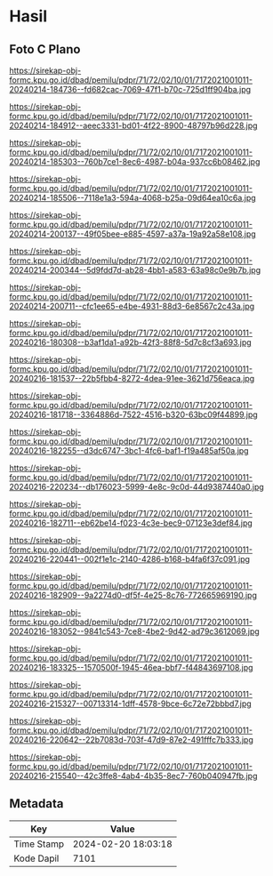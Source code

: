 # Hasil

## Foto C Plano

https://sirekap-obj-formc.kpu.go.id/dbad/pemilu/pdpr/71/72/02/10/01/7172021001011-20240214-184736--fd682cac-7069-47f1-b70c-725d1ff904ba.jpg

https://sirekap-obj-formc.kpu.go.id/dbad/pemilu/pdpr/71/72/02/10/01/7172021001011-20240214-184912--aeec3331-bd01-4f22-8900-48797b96d228.jpg

https://sirekap-obj-formc.kpu.go.id/dbad/pemilu/pdpr/71/72/02/10/01/7172021001011-20240214-185303--760b7ce1-8ec6-4987-b04a-937cc6b08462.jpg

https://sirekap-obj-formc.kpu.go.id/dbad/pemilu/pdpr/71/72/02/10/01/7172021001011-20240214-185506--7118e1a3-594a-4068-b25a-09d64ea10c6a.jpg

https://sirekap-obj-formc.kpu.go.id/dbad/pemilu/pdpr/71/72/02/10/01/7172021001011-20240214-200137--49f05bee-e885-4597-a37a-19a92a58e108.jpg

https://sirekap-obj-formc.kpu.go.id/dbad/pemilu/pdpr/71/72/02/10/01/7172021001011-20240214-200344--5d9fdd7d-ab28-4bb1-a583-63a98c0e9b7b.jpg

https://sirekap-obj-formc.kpu.go.id/dbad/pemilu/pdpr/71/72/02/10/01/7172021001011-20240214-200711--cfc1ee65-e4be-4931-88d3-6e8567c2c43a.jpg

https://sirekap-obj-formc.kpu.go.id/dbad/pemilu/pdpr/71/72/02/10/01/7172021001011-20240216-180308--b3af1da1-a92b-42f3-88f8-5d7c8cf3a693.jpg

https://sirekap-obj-formc.kpu.go.id/dbad/pemilu/pdpr/71/72/02/10/01/7172021001011-20240216-181537--22b5fbb4-8272-4dea-91ee-3621d756eaca.jpg

https://sirekap-obj-formc.kpu.go.id/dbad/pemilu/pdpr/71/72/02/10/01/7172021001011-20240216-181718--3364886d-7522-4516-b320-63bc09f44899.jpg

https://sirekap-obj-formc.kpu.go.id/dbad/pemilu/pdpr/71/72/02/10/01/7172021001011-20240216-182255--d3dc6747-3bc1-4fc6-baf1-f19a485af50a.jpg

https://sirekap-obj-formc.kpu.go.id/dbad/pemilu/pdpr/71/72/02/10/01/7172021001011-20240216-220234--db176023-5999-4e8c-9c0d-44d9387440a0.jpg

https://sirekap-obj-formc.kpu.go.id/dbad/pemilu/pdpr/71/72/02/10/01/7172021001011-20240216-182711--eb62be14-f023-4c3e-bec9-07123e3def84.jpg

https://sirekap-obj-formc.kpu.go.id/dbad/pemilu/pdpr/71/72/02/10/01/7172021001011-20240216-220441--002f1e1c-2140-4286-b168-b4fa6f37c091.jpg

https://sirekap-obj-formc.kpu.go.id/dbad/pemilu/pdpr/71/72/02/10/01/7172021001011-20240216-182909--9a2274d0-df5f-4e25-8c76-772665969190.jpg

https://sirekap-obj-formc.kpu.go.id/dbad/pemilu/pdpr/71/72/02/10/01/7172021001011-20240216-183052--9841c543-7ce8-4be2-9d42-ad79c3612069.jpg

https://sirekap-obj-formc.kpu.go.id/dbad/pemilu/pdpr/71/72/02/10/01/7172021001011-20240216-183325--1570500f-1945-46ea-bbf7-f44843697108.jpg

https://sirekap-obj-formc.kpu.go.id/dbad/pemilu/pdpr/71/72/02/10/01/7172021001011-20240216-215327--00713314-1dff-4578-9bce-6c72e72bbbd7.jpg

https://sirekap-obj-formc.kpu.go.id/dbad/pemilu/pdpr/71/72/02/10/01/7172021001011-20240216-220642--22b7083d-703f-47d9-87e2-491fffc7b333.jpg

https://sirekap-obj-formc.kpu.go.id/dbad/pemilu/pdpr/71/72/02/10/01/7172021001011-20240216-215540--42c3ffe8-4ab4-4b35-8ec7-760b040947fb.jpg


## Metadata

| Key        | Value               |
| ---------- | ------------------- |
| Time Stamp | 2024-02-20 18:03:18 |
| Kode Dapil | 7101                |




